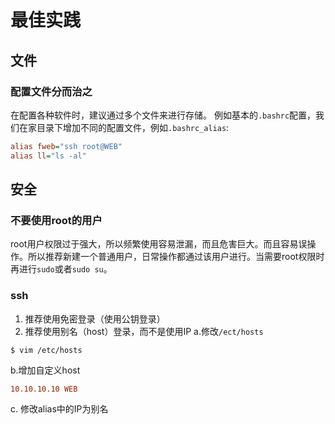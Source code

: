 # 最佳实践

## 文件

### 配置文件分而治之
在配置各种软件时，建议通过多个文件来进行存储。
例如基本的`.bashrc`配置，我们在家目录下增加不同的配置文件，例如`.bashrc_alias`:
```ini
alias fweb="ssh root@WEB"
alias ll="ls -al"
```

## 安全

### 不要使用root的用户
root用户权限过于强大，所以频繁使用容易泄漏，而且危害巨大。而且容易误操作。所以推荐新建一个普通用户，日常操作都通过该用户进行。当需要root权限时再进行`sudo`或者`sudo su`。

### ssh
1. 推荐使用免密登录（使用公钥登录）
2. 推荐使用别名（host）登录，而不是使用IP
  a.修改`/ect/hosts`
  ```shell
  $ vim /etc/hosts
  ```
  b.增加自定义host
  ```ini
  10.10.10.10 WEB
  ```
  c. 修改alias中的IP为别名
